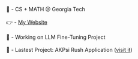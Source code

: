 🧠 - CS + MATH @ Georgia Tech
<br></br>
👉 - <a href="http://ashwinmudaliar.com" target="_blank"> My Website </a>
<br></br>
🌱 - Working on LLM Fine-Tuning Project
<br></br>
🌱 - Lastest Project: AKPsi Rush Application (<a href="https://rush-app-2024.web.app/" target="_blank" >visit it</a>)
